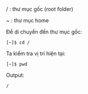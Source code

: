 / : thư mục gốc \(root folder\)

~ : thư mục home

Để di chuyển đến thư mục gốc:

```
[~]$ cd /
```

Ta kiểm tra vị trí hiện tại:

```
[~]$ pwd
```

Output:

```
/
```



